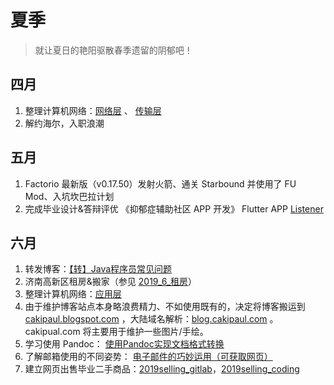 # 夏季

>就让夏日的艳阳驱散春季遗留的阴郁吧！

## 四月

1. 整理计算机网络：[网络层](https://web.cakipaul.cn/Net/osi4.html) 、 [传输层](https://web.cakipaul.cn/Net/osi5.html)
2. 解约海尔，入职浪潮

## 五月

1. Factorio 最新版（v0.17.50）发射火箭、通关 Starbound 并使用了 FU Mod、入坑坎巴拉计划
2. 完成毕业设计&答辩评优 《抑郁症辅助社区 APP 开发》 Flutter APP [Listener](https://github.com/cakipaul/Listener)

## 六月

1. 转发博客：[【转】Java程序员常见问题](https://cs-blog.cakipaul.cn/2019/06/04/2019.06.04_java%E5%B8%B8%E8%A7%81%E9%80%9A%E7%97%85/)
2. 济南高新区租房&搬家（参见 [2019_6_租房](/others/events/2019_6_租房)）
3. 整理计算机网络：[应用层](https://web.cakipaul.cn/Net/osi6.html)
4. 由于维护博客站点本身略浪费精力、不如使用既有的，决定将博客搬运到[cakipaul.blogspot.com](https://cakipaul.blogspot.com) ，大陆域名解析：[blog.cakipaul.com](https://blog.cakipaul.com) 。cakipual.com 将主要用于维护一些图片/手绘。
5. 学习使用 Pandoc： [使用Pandoc实现文档格式转换](https://cs-blog.cakipaul.cn/2019/06/22/%E4%BD%BF%E7%94%A8Pandoc%E5%AE%9E%E7%8E%B0%E6%96%87%E6%A1%A3%E6%A0%BC%E5%BC%8F%E8%BD%AC%E6%8D%A2/)
6. 了解邮箱使用的不同姿势： [电子邮件的巧妙运用（可获取网页）](https://cs-blog.cakipaul.cn/2019/06/23/%E7%94%B5%E5%AD%90%E9%82%AE%E4%BB%B6%E7%9A%84%E5%B7%A7%E5%A6%99%E8%BF%90%E7%94%A8/)
7. 建立网页出售毕业二手商品：[2019selling_gitlab](https://cakipaul.gitlab.io/2019selling/)，[2019selling_coding](https://paulsun.coding.me/2019selling/)
